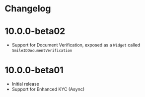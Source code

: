 # Changelog

# 10.0.0-beta02
- Support for Document Verification, exposed as a `Widget` called `SmileIDDocumentVerification`

# 10.0.0-beta01
- Initial release
- Support for Enhanced KYC (Async)
